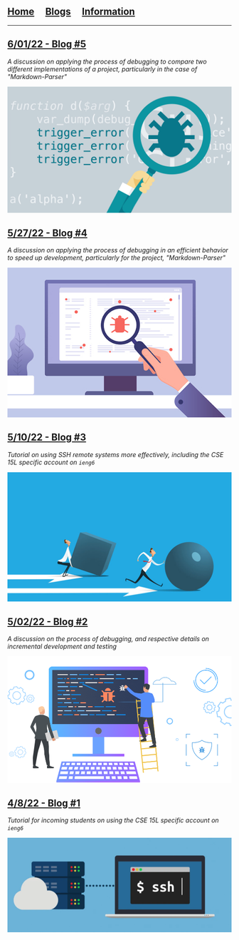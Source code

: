 ## [Home](/)&nbsp;&nbsp;&nbsp;&nbsp;&nbsp;[Blogs](/blogs)&nbsp;&nbsp;&nbsp;&nbsp;&nbsp;[Information](/information)&nbsp;&nbsp;&nbsp;&nbsp;&nbsp;

---
## [6/01/22 - Blog #5](posts/2022-06-01-labreport5)
*A discussion on applying the process of debugging to compare two different implementations of a project, particularly in the case of "Markdown-Parser"*

![Blog 5 Thumbnail](/images/blog_images/blog_05/debug.png)

## [5/27/22 - Blog #4](posts/2022-05-27-labreport4)
*A discussion on applying the process of debugging in an efficient behavior to speed up development, particularly for the project, "Markdown-Parser"*

![Blog 4 Thumbnail](/images/blog_images/blog_04/debugging-visual.png)

## [5/10/22 - Blog #3](posts/2022-05-10-labreport3)
*Tutorial on using SSH remote systems more effectively, including the CSE 15L specific account on `ieng6`*

![Blog 3 Thumbnail](/images/blog_images/blog_03/efficiency.png)

## [5/02/22 - Blog #2](posts/2022-05-02-labreport2)
*A discussion on the process of debugging, and respective details on incremental development and testing*

![Blog 2 Thumbnail](/images/blog_images/blog_02/debugging.png)


## [4/8/22 - Blog #1](posts/2022-04-08-labreport1)
*Tutorial for incoming students on using the CSE 15L specific account on `ieng6`*

![Blog 1 Thumbnail](/images/blog_images/blog_01/ssh.png)